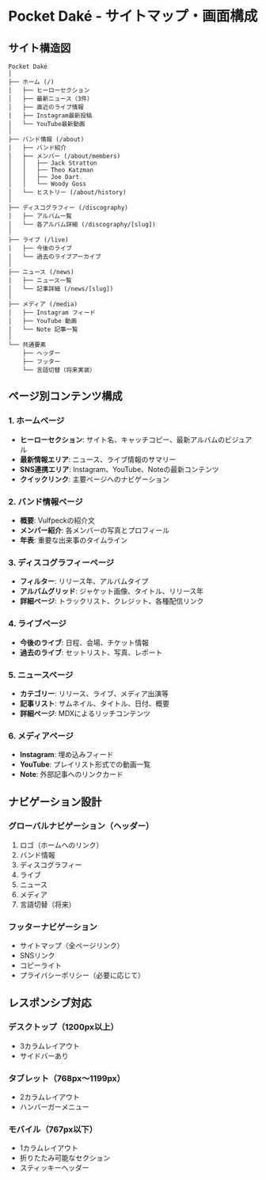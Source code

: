 # Pocket Daké - サイトマップ・画面構成

## サイト構造図

```
Pocket Daké
│
├── ホーム (/)
│   ├── ヒーローセクション
│   ├── 最新ニュース（3件）
│   ├── 直近のライブ情報
│   ├── Instagram最新投稿
│   └── YouTube最新動画
│
├── バンド情報 (/about)
│   ├── バンド紹介
│   ├── メンバー (/about/members)
│   │   ├── Jack Stratton
│   │   ├── Theo Katzman
│   │   ├── Joe Dart
│   │   └── Woody Goss
│   └── ヒストリー (/about/history)
│
├── ディスコグラフィー (/discography)
│   ├── アルバム一覧
│   └── 各アルバム詳細 (/discography/[slug])
│
├── ライブ (/live)
│   ├── 今後のライブ
│   └── 過去のライブアーカイブ
│
├── ニュース (/news)
│   ├── ニュース一覧
│   └── 記事詳細 (/news/[slug])
│
├── メディア (/media)
│   ├── Instagram フィード
│   ├── YouTube 動画
│   └── Note 記事一覧
│
└── 共通要素
    ├── ヘッダー
    ├── フッター
    └── 言語切替（将来実装）
```

## ページ別コンテンツ構成

### 1. ホームページ
- **ヒーローセクション**: サイト名、キャッチコピー、最新アルバムのビジュアル
- **最新情報エリア**: ニュース、ライブ情報のサマリー
- **SNS連携エリア**: Instagram、YouTube、Noteの最新コンテンツ
- **クイックリンク**: 主要ページへのナビゲーション

### 2. バンド情報ページ
- **概要**: Vulfpeckの紹介文
- **メンバー紹介**: 各メンバーの写真とプロフィール
- **年表**: 重要な出来事のタイムライン

### 3. ディスコグラフィーページ
- **フィルター**: リリース年、アルバムタイプ
- **アルバムグリッド**: ジャケット画像、タイトル、リリース年
- **詳細ページ**: トラックリスト、クレジット、各種配信リンク

### 4. ライブページ
- **今後のライブ**: 日程、会場、チケット情報
- **過去のライブ**: セットリスト、写真、レポート

### 5. ニュースページ
- **カテゴリー**: リリース、ライブ、メディア出演等
- **記事リスト**: サムネイル、タイトル、日付、概要
- **詳細ページ**: MDXによるリッチコンテンツ

### 6. メディアページ
- **Instagram**: 埋め込みフィード
- **YouTube**: プレイリスト形式での動画一覧
- **Note**: 外部記事へのリンクカード

## ナビゲーション設計

### グローバルナビゲーション（ヘッダー）
1. ロゴ（ホームへのリンク）
2. バンド情報
3. ディスコグラフィー
4. ライブ
5. ニュース
6. メディア
7. 言語切替（将来）

### フッターナビゲーション
- サイトマップ（全ページリンク）
- SNSリンク
- コピーライト
- プライバシーポリシー（必要に応じて）

## レスポンシブ対応

### デスクトップ（1200px以上）
- 3カラムレイアウト
- サイドバーあり

### タブレット（768px〜1199px）
- 2カラムレイアウト
- ハンバーガーメニュー

### モバイル（767px以下）
- 1カラムレイアウト
- 折りたたみ可能なセクション
- スティッキーヘッダー